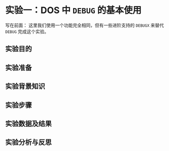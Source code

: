 # 实验一：DOS 中 ```DEBUG``` 的基本使用

写在前面： 这里我们使用一个功能完全相同，但有一些进阶支持的 ```DEBUGX``` 来替代 ```DEBUG``` 完成这个实验。

## 实验目的

## 实验准备

## 实验背景知识

## 实验步骤

## 实验数据及结果

## 实验分析与反思

